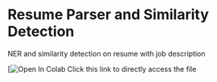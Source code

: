 # Resume Parser and Similarity Detection
NER and similarity detection on resume with job description

[![Open In Colab](https://colab.research.google.com/drive/1afWgLJo4M2crwKIX0WLY3rnuxGrYCPi5#scrollTo=zsoEdWfzYKbf) Click this link to directly access the file
